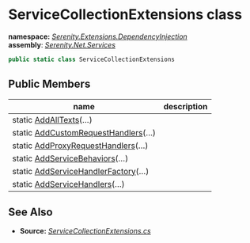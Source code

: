# ServiceCollectionExtensions class
**namespace:** *[Serenity.Extensions.DependencyInjection](../README.md#serenity.extensions.dependencyinjection-namespace)*   **assembly**: *[Serenity.Net.Services](../README.md)*

```csharp
public static class ServiceCollectionExtensions
```

## Public Members

| name | description |
| --- | --- |
| static [AddAllTexts](ServiceCollectionExtensions/AddAllTexts.md)(…) |  |
| static [AddCustomRequestHandlers](ServiceCollectionExtensions/AddCustomRequestHandlers.md)(…) |  |
| static [AddProxyRequestHandlers](ServiceCollectionExtensions/AddProxyRequestHandlers.md)(…) |  |
| static [AddServiceBehaviors](ServiceCollectionExtensions/AddServiceBehaviors.md)(…) |  |
| static [AddServiceHandlerFactory](ServiceCollectionExtensions/AddServiceHandlerFactory.md)(…) |  |
| static [AddServiceHandlers](ServiceCollectionExtensions/AddServiceHandlers.md)(…) |  |

## See Also

* **Source:** *[ServiceCollectionExtensions.cs](https://github.com/serenity-is/Serenity/blob/master/src/Serenity.Net.Services/RequestHandlers/Helpers/ServiceCollectionExtensions.cs)*